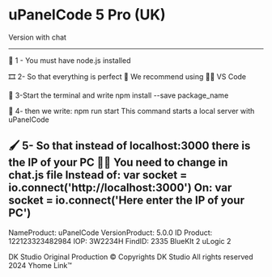 <h1>uPanelCode 5 Pro (UK) </h1>
Version with chat

------------------------------------------------------------
📄 1 - You must have node.js installed

🎞 2- So that everything is perfect 🧐
We recommend using 👩‍💻 VS Code

📼 3-Start the terminal and write
npm install --save package_name

💬 4- then we write: npm run start
This command starts a local server with uPanelCode

🖌 5- So that instead of localhost:3000 there is the IP of your PC 👩‍💻
You need to change in chat.js file
Instead of: var socket = io.connect('http://localhost:3000')
On: var socket = io.connect('Here enter the IP of your PC')
------------------------------------------------------------

NameProduct: uPanelCode
VersionProduct: 5.0.0
ID Product: 122123323482984
IOP: 3W2234H
FindID: 2335
BlueKIt 2
uLogic 2

DK Studio Original Production
© Copyrights DK Studio All rights reserved 2024
Yhome Link™
